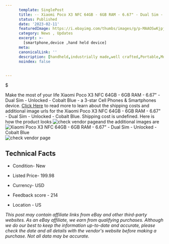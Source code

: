 ```yaml
---
      template: SinglePost
      title: -- Xiaomi Poco X3 NFC 64GB - 6GB RAM - 6.67" - Dual Sim - Unlocked - Cobalt Blue
      status: Published
      date: '2023-02-11'
      featuredImage: https://i.ebayimg.com/thumbs/images/g/p-MAAOSwKjpjp9hf/s-l225.jpg
      category: News , Updates
      excerpt: >-
        [smartphone,device ,hand held device]
      meta:
      canonicalLink: ''
      description: [handheld,industrially made,well crafted,Portable,Mobile,Compact,Convenient,Lightweight,Maneuverable,Man-portable,Miniature,Carriable,Hand-held,Light,Holdable,Transportable,Mobile device,Pocket-sized,On-the-go,Wireless,Cordless,Compact size,Convenient size, smartphone,device ,hand held device]
      noindex: false
      
        
---
```

$

Make the most of your life Xiaomi Poco X3 NFC 64GB - 6GB RAM - 6.67" - Dual Sim - Unlocked - Cobalt Blue - a 3-star Cell Phones & Smartphones device. [Click Here](https://www.ebay.com/itm/385313054159?hash=item59b6729dcf%3Ag%3Ap-MAAOSwKjpjp9hf&amdata=enc%3AAQAHAAAA4AJXaiWpKOgYj4RnzoLKedHMK825DHI1pUqCcpZM8XFJQ30KNImNf1IHAfLX%2F74v5MRWYktwbfBYSJtknR2ZXxUznLNJPBaevCtoYzdYmPvM8VRL607ujq6xUHJZHvD2IuO8ddrtrJ041gzzwGx%2FweK8QKeLEoKtWtRX8MCirT8HYyozl47NECfojhfWbxOz8jdCXE04ijoTPTNZfTdhFyZxXdqFXcSs3TcdKJQvbq8V04SGxCrqzPVJQ065HQuOhW8DVlixxhm3Z%2BCzkNNwfM2WLGH%2FfrDFMOpotcVaVaWR&mkevt=1&mkcid=1&mkrid=711-53200-19255-0&campid=%253CePNCampaignId%253E&customid=%253CreferenceId%253E&toolid=10049) to read more to learn about the shipping costs and additional image urls for the Xiaomi Poco X3 NFC 64GB - 6GB RAM - 6.67" - Dual Sim - Unlocked - Cobalt Blue. Shipping cost is undefined. Here is how the product looks ![check vendor page](https://i.ebayimg.com/thumbs/images/g/p-MAAOSwKjpjp9hf/s-l225.jpg)and the additional images are![Xiaomi Poco X3 NFC 64GB - 6GB RAM - 6.67" - Dual Sim - Unlocked - Cobalt Blue](https://i.ebayimg.com/images/g/p-MAAOSwKjpjp9hf/s-l1600.jpg)![check vendor page](https://origin-galleryplus.ebayimg.com/ws/web/385313054159_2_0_1/225x225.jpg,https://origin-galleryplus.ebayimg.com/ws/web/385313054159_3_0_1/225x225.jpg,https://origin-galleryplus.ebayimg.com/ws/web/385313054159_4_0_1/225x225.jpg,https://origin-galleryplus.ebayimg.com/ws/web/385313054159_5_0_1/225x225.jpg)



 ## Technical Facts 



     
      

 - Condition- New 


      

 - Listed Price- 199.98 


      

 - Currency- USD 


      

 - Feedback score - 214 


      

 - Location - US 


      
      

 *_This post may contain affiliate links from eBay and other third-party websites. As an eBay affiliate, we earn from qualifying purchases. Although we do our best to keep the information up-to-date and accurate, please check the date and all details with the vendor's website before making a purchase. Not all data may be accurate._*







